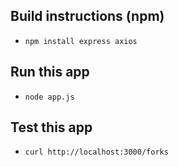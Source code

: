 ## Build instructions (npm)

* `npm install express axios`

## Run this app
* `node app.js`

## Test this app
* `curl http://localhost:3000/forks`

